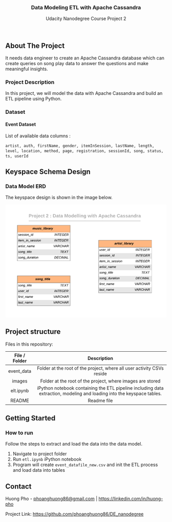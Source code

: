 <br/>
 <h3 align="center">Data Modeling ETL with Apache Cassandra</h3>
 <p align="center">
  Udacity Nanodegree Course Project 2
  <br />
  <br />
  <br />
 </p>


## About The Project



It needs data engineer to create an Apache Cassandra database which can create queries on song play data to answer the questions and make meaningful insights. 

### Project Description

In this project, we will model the data with Apache Cassandra and build an ETL pipeline using Python. 

### Dataset

#### Event Dataset


List of available data columns :

```
artist, auth, firstName, gender, itemInSession, lastName, length, level, location, method, page, registration, sessionId, song, status, ts, userId
```



## Keyspace Schema Design

### Data Model ERD

The keyspace design is shown in the image below. 

![database](./images/keyspace.png)

## Project structure

Files in this repository:

|     File / Folder      |                         Description                          |
| :--------------------: | :----------------------------------------------------------: |
|       event_data       | Folder at the root of the project, where all user activity CSVs reside |
|         images         |  Folder at the root of the project, where images are stored  |
|    elt.ipynb     | iPython notebook containing the ETL pipeline including data extraction, modeling and loading into the keyspace tables. |
|         README         |                         Readme file                          |



<!-- GETTING STARTED -->

## Getting Started
### How to run

Follow the steps to extract and load the data into the data model.

1. Navigate to project folder
2. Run `etl.ipynb` iPython notebook
3. Program will create `event_datafile_new.csv`  and init the ETL process and load data into tables 
## Contact

Huong Pho - phoanghuong86@gmail.com | https://linkedin.com/in/huong-pho

Project Link: https://github.com/phoanghuong86/DE_nanodegree
